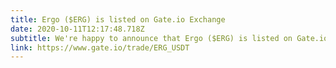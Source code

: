 ```yaml
---
title: Ergo ($ERG) is listed on Gate.io Exchange
date: 2020-10-11T12:17:48.718Z
subtitle: We're happy to announce that Ergo ($ERG) is listed on Gate.io Exchange
link: https://www.gate.io/trade/ERG_USDT
---
```

